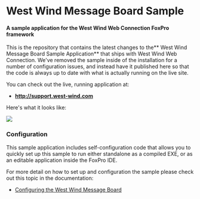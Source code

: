 ﻿# West Wind Message Board Sample 
#### A sample application for the West Wind Web Connection FoxPro framework

This is the repository that contains the latest changes to the** West Wind Message Board Sample Application** that ships with West Wind Web Connection. We've removed the sample inside of the installation for a number of configuration issues, and instead have it published here so that the code is always up to date with what is actually running on the live site. 

You can check out the live, running application at:

* **<a href="http://support.west-wind.com" target="top">http://support.west-wind.com</a>**

Here's what it looks like:

![](http://support.west-wind.com/PostImages/2016/_4LF0SCEV7.png)


### Configuration
This sample application includes self-configuration code that allows you to quickly set up this sample to run either standalone as a compiled EXE, or as an editable application inside the FoxPro IDE.

For more detail on how to set up and configuration the sample please check out this topic in the documentation:

* [Configuring the West Wind Message Board](https://west-wind.com/webconnection/docs/_0190ic5zn.htm)

### 